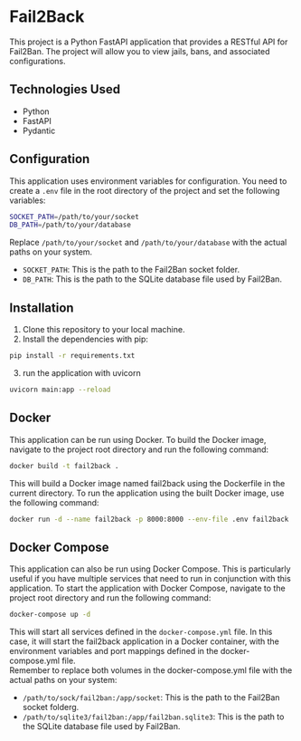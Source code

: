 # Fail2Back

This project is a Python FastAPI application that provides a RESTful API for Fail2Ban.
The project will allow you to view jails, bans, and associated configurations.
## Technologies Used

- Python
- FastAPI
- Pydantic

## Configuration

This application uses environment variables for configuration. You need to create a `.env` file in the root directory of the project and set the following variables:

```bash
SOCKET_PATH=/path/to/your/socket
DB_PATH=/path/to/your/database
```
Replace `/path/to/your/socket` and `/path/to/your/database` with the actual paths on your system.
- `SOCKET_PATH`: This is the path to the Fail2Ban socket folder.
- `DB_PATH`: This is the path to the SQLite database file used by Fail2Ban.

## Installation

1. Clone this repository to your local machine.
2. Install the dependencies with pip:
```bash
pip install -r requirements.txt
```
3. run the application with uvicorn
```bash
uvicorn main:app --reload
```

## Docker

This application can be run using Docker. To build the Docker image, navigate to the project root directory and run the following command:

```bash
docker build -t fail2back .
```

This will build a Docker image named fail2back using the Dockerfile in the current directory.  To run the application using the built Docker image, use the following command:

```bash
docker run -d --name fail2back -p 8000:8000 --env-file .env fail2back
```

## Docker Compose
This application can also be run using Docker Compose. This is particularly useful if you have multiple services that need to run in conjunction with this application.  To start the application with Docker Compose, navigate to the project root directory and run the following command:

```bash 
docker-compose up -d
```

This will start all services defined in the `docker-compose.yml` file. In this case, it will start the fail2back application in a Docker container, with the environment variables and port mappings defined in the docker-compose.yml file.  
Remember to replace both volumes in the docker-compose.yml file with the actual paths on your system:
- `/path/to/sock/fail2ban:/app/socket`: This is the path to the Fail2Ban socket folderg.
- `/path/to/sqlite3/fail2ban:/app/fail2ban.sqlite3`: This is the path to the SQLite database file used by Fail2Ban.